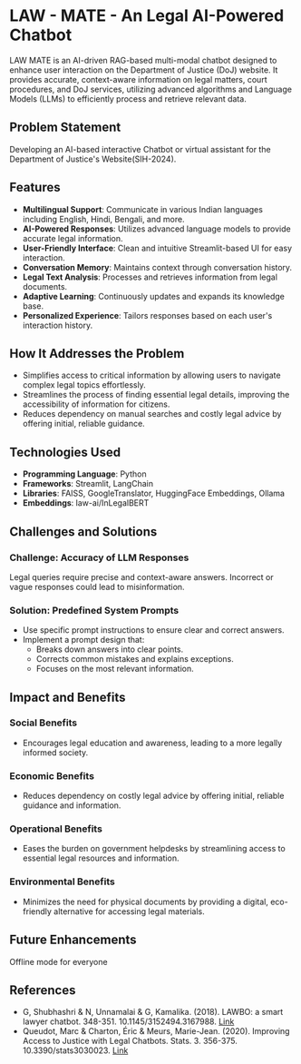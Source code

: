 # LAW - MATE - An Legal AI-Powered Chatbot 

LAW MATE is an AI-driven RAG-based multi-modal chatbot designed to enhance user interaction on the Department of Justice (DoJ) website. It provides accurate, context-aware information on legal matters, court procedures, and DoJ services, utilizing advanced algorithms and Language Models (LLMs) to efficiently process and retrieve relevant data.





## Problem Statement

Developing an AI-based interactive Chatbot or virtual assistant for the Department of Justice's Website(SIH-2024). 

## Features

- **Multilingual Support**: Communicate in various Indian languages including English, Hindi, Bengali, and more.
- **AI-Powered Responses**: Utilizes advanced language models to provide accurate legal information.
- **User-Friendly Interface**: Clean and intuitive Streamlit-based UI for easy interaction.
- **Conversation Memory**: Maintains context through conversation history.
- **Legal Text Analysis**: Processes and retrieves information from legal documents.
- **Adaptive Learning**: Continuously updates and expands its knowledge base.
- **Personalized Experience**: Tailors responses based on each user's interaction history.

## How It Addresses the Problem

- Simplifies access to critical information by allowing users to navigate complex legal topics effortlessly.
- Streamlines the process of finding essential legal details, improving the accessibility of information for citizens.
- Reduces dependency on manual searches and costly legal advice by offering initial, reliable guidance.



## Technologies Used

- **Programming Language**: Python
- **Frameworks**: Streamlit, LangChain
- **Libraries**: FAISS, GoogleTranslator, HuggingFace Embeddings, Ollama
- **Embeddings**: law-ai/InLegalBERT


## Challenges and Solutions

### Challenge: Accuracy of LLM Responses
Legal queries require precise and context-aware answers. Incorrect or vague responses could lead to misinformation.

### Solution: Predefined System Prompts
- Use specific prompt instructions to ensure clear and correct answers.
- Implement a prompt design that:
  - Breaks down answers into clear points.
  - Corrects common mistakes and explains exceptions.
  - Focuses on the most relevant information.

## Impact and Benefits

### Social Benefits
- Encourages legal education and awareness, leading to a more legally informed society.

### Economic Benefits
- Reduces dependency on costly legal advice by offering initial, reliable guidance and information.

### Operational Benefits
- Eases the burden on government helpdesks by streamlining access to essential legal resources and information.

### Environmental Benefits
- Minimizes the need for physical documents by providing a digital, eco-friendly alternative for accessing legal materials.

## Future Enhancements

Offline mode for everyone





## References

- G, Shubhashri & N, Unnamalai & G, Kamalika. (2018). LAWBO: a smart lawyer chatbot. 348-351. 10.1145/3152494.3167988. [Link](https://www.researchgate.net/publication/324464758_LAWBO_a_smart_lawyer_chatbot)
- Queudot, Marc & Charton, Éric & Meurs, Marie-Jean. (2020). Improving Access to Justice with Legal Chatbots. Stats. 3. 356-375. 10.3390/stats3030023. [Link](https://www.mdpi.com/2571-905X/3/3/23)


